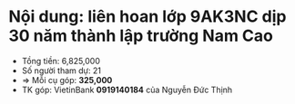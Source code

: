 # Nội dung: liên hoan lớp 9AK3NC dịp 30 năm thành lập trường Nam Cao
* Tồng tiền: 6,825,000
* Số người tham dự: 21
* $\Rightarrow$ Mỗi cụ góp: **325,000**
* TK góp: VietinBank **0919140184** của Nguyễn Đức Thịnh
